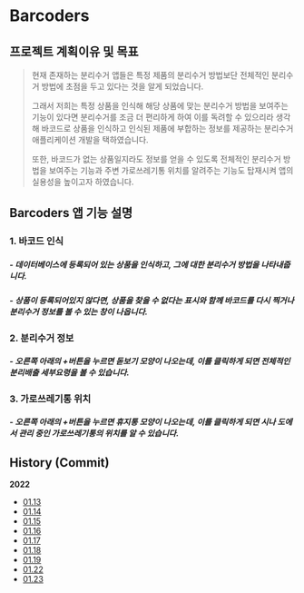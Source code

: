 # Barcoders 

## 프로젝트 계획이유 및 목표
>현재 존재하는 분리수거 앱들은 특정 제품의 분리수거 방법보단 전체적인 분리수거 방법에 초점을 두고 있다는 것을 알게 되었습니다. 
> 
>그래서 저희는 특정 상품을 인식해 해당 상품에 맞는 분리수거 방법을 보여주는 기능이 있다면 분리수거를 조금 더 편리하게 하여 이를 독려할 수 있으리라 생각해 바코드로 상품을 인식하고 인식된 제품에 부합하는 정보를 제공하는 분리수거 애플리케이션 개발을 택하였습니다.
> 
> 또한, 바코드가 없는 상품일지라도 정보를 얻을 수 있도록 전체적인 분리수거 방법을 보여주는 기능과 주변 가로쓰레기통 위치를 알려주는 기능도 탑재시켜 앱의 실용성을 높이고자 하였습니다. 

## Barcoders 앱 기능 설명

### 1. 바코드 인식

#####    - 데이터베이스에 등록되어 있는 상품을 인식하고, 그에 대한 분리수거 방법을 나타내줍니다.
  
#####  -  상품이 등록되어있지 않다면, 상품을 찾을 수 없다는 표시와 함께 바코드를 다시 찍거나 분리수거 정보를 볼 수 있는 창이 나옵니다.

### 2. 분리수거 정보

#####    - 오른쪽 아래의 +버튼을 누르면 돋보기 모양이 나오는데, 이를 클릭하게 되면 전체적인 분리배출 세부요령을 볼 수 있습니다.

### 3. 가로쓰레기통 위치

#####   -  오른쪽 아래의 +버튼을 누르면 휴지통 모양이 나오는데, 이를 클릭하게 되면 시나 도에서 관리 중인 가로쓰레기통의 위치를 알 수 있습니다. 

## History (Commit)

**2022**
 - [01.13](https://github.com/barcoders-inha/barcoders/tree/main/History/01.13)
 - [01.14](https://github.com/barcoders-inha/barcoders/tree/main/History/01.14)
 - [01.15](https://github.com/barcoders-inha/barcoders/tree/main/History/01.15)
 - [01.16](https://github.com/barcoders-inha/barcoders/tree/main/History/01.16)
 - [01.17](https://github.com/barcoders-inha/barcoders/tree/main/History/01.17)
 - [01.18](https://github.com/barcoders-inha/barcoders/tree/main/History/01.18)
 - [01.19](https://github.com/barcoders-inha/barcoders/tree/main/History/01.19)
 - [01.22](https://github.com/barcoders-inha/barcoders/tree/main/History/01.22)
 - [01.23](https://github.com/barcoders-inha/barcoders/tree/main/History/01.23)
